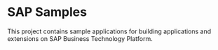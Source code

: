 # SAP Samples
This project contains sample applications for building applications and extensions on SAP Business Technology Platform. 
